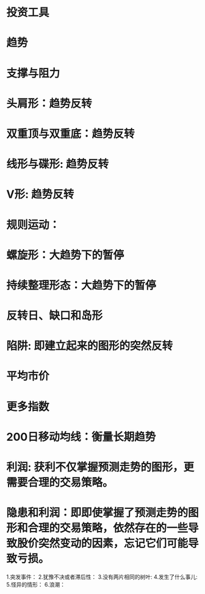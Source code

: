 # 投资工具 
# 趋势
# 支撑与阻力

# 头肩形：趋势反转
# 双重顶与双重底：趋势反转
# 线形与碟形: 趋势反转
# V形: 趋势反转

# 规则运动：
# 螺旋形：大趋势下的暂停
# 持续整理形态：大趋势下的暂停

# 反转日、缺口和岛形

# 陷阱: 即建立起来的图形的突然反转
# 平均市价
# 更多指数
# 200日移动均线：衡量长期趋势

# 利润: 获利不仅掌握预测走势的图形，更需要合理的交易策略。
# 隐患和利润：即即使掌握了预测走势的图形和合理的交易策略，依然存在的一些导致股价突然变动的因素，忘记它们可能导致亏损。
1.突发事件：
2.犹豫不决或者滞后性：
3.没有两片相同的树叶:
4.发生了什么事儿:
5.怪异的情形：
6.浪潮：